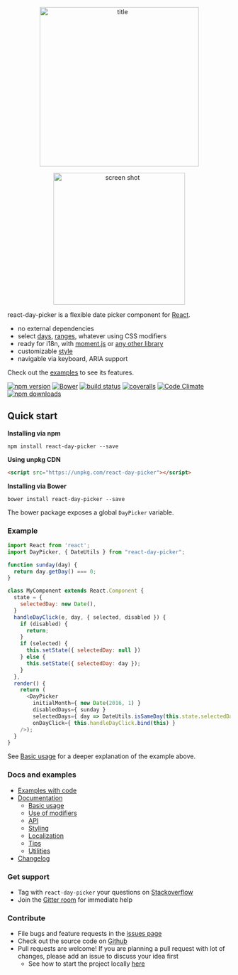 <p align="center">
<img width="359"  style="margin: 0 auto" alt="title" src="https://cloud.githubusercontent.com/assets/120693/17276843/94ad5b62-5734-11e6-9f25-454f50f81122.png">
</p>
<p align="center">
<img width="297" style="margin: 0 auto"  alt="screen shot" src="https://cloud.githubusercontent.com/assets/120693/12312069/74c136d6-ba5c-11e5-8eae-680ecd200f95.png">
</p>

react-day-picker is a flexible date picker component for [React](https://facebook.github.io/react/).

* no external dependencies
* select [days](http://react-day-picker.js.org/examples?selectable), [ranges](http://react-day-picker.js.org/examples?range), whatever using CSS modifiers
* ready for i18n, with [moment.js](http://react-day-picker.js.org/examples?localized) or [any other library](http://react-day-picker.js.org/examples?localizedCustom)
* customizable [style](https://github.com/gpbl/react-day-picker/blob/master/src/style.css)
* navigable via keyboard, ARIA support

Check out the [examples](http://react-day-picker.js.org/examples) to see its features.

[![npm version](https://img.shields.io/npm/v/react-day-picker.svg?style=flat-square)](https://www.npmjs.com/package/react-day-picker)
[![Bower](https://img.shields.io/bower/v/react-day-picker.svg?style=flat-square)](http://bower.io/search/?q=react-day-picker)
[![build status](https://img.shields.io/travis/gpbl/react-day-picker/master.svg?style=flat-square)](https://travis-ci.org/gpbl/react-day-picker)
[![coveralls](https://img.shields.io/coveralls/gpbl/react-day-picker.svg?style=flat-square)](https://coveralls.io/r/gpbl/react-day-picker?branch=master)
[![Code Climate](https://img.shields.io/codeclimate/github/kabisaict/flow.svg?style=flat-square)](https://codeclimate.com/github/gpbl/react-day-picker)
[![npm downloads](https://img.shields.io/npm/dm/react-day-picker.svg?style=flat-square)](http://npm-stat.com/charts.html?package=react-day-picker)



## Quick start

**Installing via npm**

```
npm install react-day-picker --save
```

**Using unpkg CDN**

```html
<script src="https://unpkg.com/react-day-picker"></script>
```

**Installing via Bower**

```
bower install react-day-picker --save
```

The bower package exposes a global `DayPicker` variable.

### Example

```js
import React from 'react';
import DayPicker, { DateUtils } from "react-day-picker";

function sunday(day) {
  return day.getDay() === 0;
}

class MyComponent extends React.Component {
  state = {
    selectedDay: new Date(),
  }
  handleDayClick(e, day, { selected, disabled }) {
    if (disabled) {
      return;
    }
    if (selected) {
      this.setState({ selectedDay: null })
    } else {
      this.setState({ selectedDay: day });
    }
  },
  render() {
    return (
      <DayPicker
        initialMonth={ new Date(2016, 1) }
        disabledDays={ sunday }
        selectedDays={ day => DateUtils.isSameDay(this.state.selectedDay, day) }
        onDayClick={ this.handleDayClick.bind(this) }
    />);
  }
}
```

See [Basic usage](http://react-day-picker.js.org/Basic.html) for a deeper explanation of the example above.

### Docs and examples

* [Examples with code](http://react-day-picker.js.org/examples)
* [Documentation](http://react-day-picker.js.org)
    * [Basic usage](http://react-day-picker.js.org/Basic.html)
    * [Use of modifiers](http://react-day-picker.js.org/Modifiers.html)
    * [API](http://react-day-picker.js.org/API.html)
    * [Styling](http://react-day-picker.js.org/Styling.html)
    * [Localization](http://react-day-picker.js.org/Localization.html)
    * [Tips](http://react-day-picker.js.org/Tips.html)
    * [Utilities](http://react-day-picker.js.org/Utilities.html)
* [Changelog](https://github.com/gpbl/react-day-picker/blob/master/CHANGELOG.md)

### Get support

* Tag with `react-day-picker` your questions on [Stackoverflow](http://stackoverflow.com/questions/tagged/react-day-picker?sort=newest)
* Join the [Gitter room](https://gitter.im/gpbl/react-day-picker) for immediate help

### Contribute

* File bugs and feature requests in the [issues page](https://github.com/gpbl/react-day-picker/issues)
* Check out the source code on [Github](https://github.com/gpbl/react-day-picker)
* Pull requests are welcome! If you are planning a pull request with lot of changes, please add an issue to discuss your idea first
  * See how to start the project locally [here](http://react-day-picker.js.org/Contributing.html)
